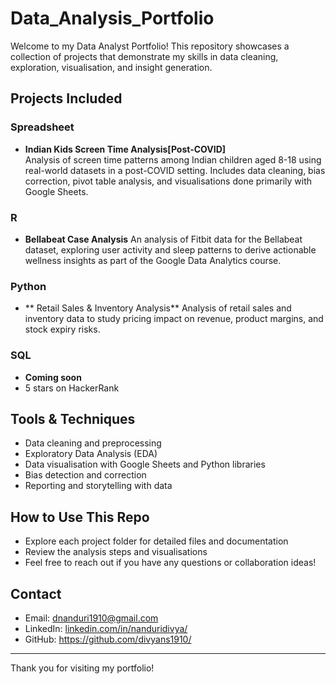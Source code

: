 # Data_Analysis_Portfolio

Welcome to my Data Analyst Portfolio! This repository showcases a collection of projects that demonstrate my skills in data cleaning, exploration, visualisation, and insight generation.

## Projects Included

### Spreadsheet 
- **Indian Kids Screen Time Analysis[Post-COVID]**  
  Analysis of screen time patterns among Indian children aged 8-18 using real-world datasets in a post-COVID setting. Includes data cleaning, bias correction, pivot table analysis, and visualisations done primarily with Google Sheets.

### R
- **Bellabeat Case Analysis**
  An analysis of Fitbit data for the Bellabeat dataset, exploring user activity and sleep patterns to derive actionable wellness insights as part of the Google Data Analytics course.

### Python 
- ** Retail Sales & Inventory Analysis** 
Analysis of retail sales and inventory data to study pricing impact on revenue, product margins, and stock expiry risks.

 ### SQL
 - **Coming soon**
 - 5 stars on HackerRank

## Tools & Techniques

- Data cleaning and preprocessing  
- Exploratory Data Analysis (EDA)  
- Data visualisation with Google Sheets and Python libraries  
- Bias detection and correction  
- Reporting and storytelling with data

## How to Use This Repo

- Explore each project folder for detailed files and documentation  
- Review the analysis steps and visualisations  
- Feel free to reach out if you have any questions or collaboration ideas!

## Contact

- Email: dnanduri1910@gmail.com  
- LinkedIn: [linkedin.com/in/nanduridivya/](linkedin.com/in/nanduridivya/) 
- GitHub: https://github.com/divyans1910/

---

Thank you for visiting my portfolio!

